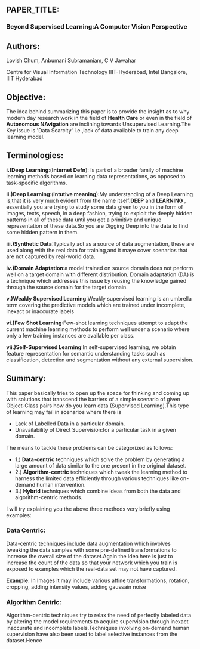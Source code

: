 ## PAPER_TITLE: 
### Beyond Supervised Learning:A Computer Vision Perspective

## Authors:
Lovish Chum, Anbumani Subramaniam, C V Jawahar

Centre for Visual Information Technology IIIT-Hyderabad, Intel Bangalore, IIIT Hyderabad


## Objective:
The idea behind summarizing this paper is to provide the insight as to why modern day research work in the field of **Health Care** or even in the field of **Autonomous NAvigation** are inclining towards Unsupervised Learning.The Key issue is 'Data Scarcity' i.e.,lack of data available to train any deep learning model.

## Terminologies:
**i.)Deep Learning**:(**Internet Defn**): Is part of a broader family of machine learning methods based on learning data representations, as opposed to task-specific algorithms.

**ii.)Deep Learning**:(**Intutive meaning**):My understanding of a Deep Learning is,that it is very much evident from the name itself.**DEEP** and **LEARNING** , essentially you are trying to study some data given to you in the form of images, texts, speech, in a deep fashion, trying to exploit the deeply hidden patterns in all of these data until you get a primitive and unique representation of these data.So you are Digging Deep into the data to find some hidden pattern in them.
 
**iii.)Synthetic Data**:Typically act as a source of data augmentation, these are used along with the real data for training,and it maye cover scenarios that are not captured by real-world data.

**iv.)Domain Adaptation**:a model trained on source domain does not perform well on a target domain with different distribution. Domain adaptation (DA) is a technique which addresses this issue by reusing the knowledge gained through the source domain for the target domain.

**v.)Weakly Supervised Learning**:Weakly supervised learning is an umbrella term covering the predictive models which
are trained under incomplete, inexact or inaccurate labels

**vi.)Few Shot Learning**:Few-shot learning techniques attempt to adapt the current machine learning methods to perform well under a scenario where only a few training instances are available per class.

**vii.)Self-Supervised Learning**:In self-supervised learning, we obtain feature representation for semantic understanding tasks such as classification, detection and segmentation without any external supervision.

## Summary:
This paper basically tries to open up the space for thinking and coming up with solutions that transcend the barriers of a simple scenario of given Object-Class pairs how do you learn data (Supervised Learning).This type of learning may fail in scenarios where there is 
* Lack of Labelled Data in a particular domain.
* Unavailability of Direct Supervision:for a particular task in a given domain.

The means to tackle these problems can be categorized as follows:

* 1.) **Data-centric** techniques which solve the problem by generating a large amount of data similar to the one present in the original dataset.
* 2.) **Algorithm-centric** techniques which tweak the learning method to harness the limited data efficiently through various techniques like on-demand human intervention.
* 3.) **Hybrid** techniques which combine ideas from both the data and algorithm-centric methods.

I will try explaining you the above three methods very briefly using examples:

### Data Centric:

Data-centric techniques include data augmentation which involves tweaking the data samples with some pre-defined transformations to increase the overall size of the dataset.Again the idea here is just to increase the count of the data so that your network which you train is exposed to examples which the real-data set may not have captured. 

**Example**: In Images it may include various affine transformations, rotation, cropping, adding intensity values, adding gaussain noise

### Algorithm Centric:

Algorithm-centric techniques try to relax the need of perfectly labeled data by altering the model requirements to acquire supervision through inexact inaccurate and incomplete labels.Techniques involving on-demand human supervision have also been used to label selective instances from the dataset.Hence
